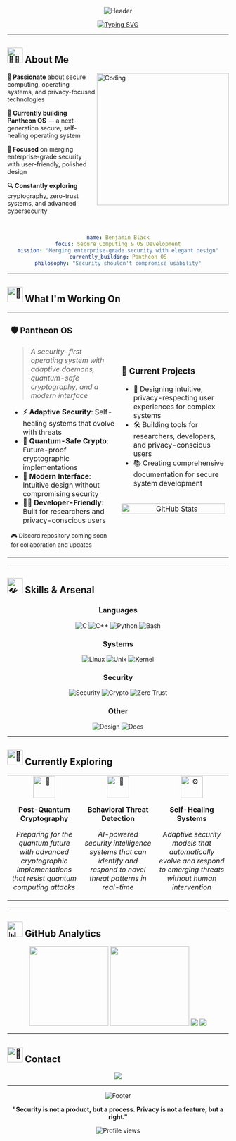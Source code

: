 
<div align="center">

![Header](https://capsule-render.vercel.app/api?type=waving&color=gradient&customColorList=0,2,2,5,30&height=300&section=header&text=Benjamin%20Black&fontSize=60&fontColor=ffffff&animation=fadeIn&fontAlignY=35&desc=Security%20%26%20OS%20Developer&descAlignY=55&descAlign=50)

[![Typing SVG](https://readme-typing-svg.herokuapp.com?font=Inter&weight=500&size=24&duration=3000&pause=1000&color=8B5CF6&center=true&vCenter=true&width=600&lines=Building+the+Future+of+Secure+Computing;Merging+Security+with+Elegant+Design)](https://git.io/typing-svg)

</div>


---

## <img src="https://raw.githubusercontent.com/Tarikul-Islam-Anik/Animated-Fluent-Emojis/master/Emojis/People%20with%20professions/Man%20Technologist%20Medium%20Skin%20Tone.png" alt="👨‍💻" width="35" height="35" /> About Me

<img align="right" alt="Coding" width="300" src="https://raw.githubusercontent.com/abhisheknaiidu/abhisheknaiidu/master/code.gif">

**🔐 Passionate** about secure computing, operating systems, and privacy-focused technologies

**🚀 Currently building Pantheon OS** — a next-generation secure, self-healing operating system

**🎯 Focused** on merging enterprise-grade security with user-friendly, polished design

**🔍 Constantly exploring** cryptography, zero-trust systems, and advanced cybersecurity

<br clear="right"/>

<div align="center">

```yaml
name: Benjamin Black
focus: Secure Computing & OS Development
mission: "Merging enterprise-grade security with elegant design"
currently_building: Pantheon OS
philosophy: "Security shouldn't compromise usability"
```

</div>

---

## <img src="https://raw.githubusercontent.com/Tarikul-Islam-Anik/Animated-Fluent-Emojis/master/Emojis/Objects/Rocket.png" alt="🚀" width="35" height="35" /> What I'm Working On

<table>
<tr>
<td width="50%">

### **🛡️ Pantheon OS**
> *A security-first operating system with adaptive daemons, quantum-safe cryptography, and a modern interface*

- **⚡ Adaptive Security**: Self-healing systems that evolve with threats
- **🔐 Quantum-Safe Crypto**: Future-proof cryptographic implementations
- **🎨 Modern Interface**: Intuitive design without compromising security
- **👨‍💻 Developer-Friendly**: Built for researchers and privacy-conscious users

<sub>🎮 Discord repository coming soon for collaboration and updates</sub>

</td>
<td width="50%">

### **🔧 Current Projects**
- 🎨 Designing intuitive, privacy-respecting user experiences for complex systems
- 🛠️ Building tools for researchers, developers, and privacy-conscious users  
- 📚 Creating comprehensive documentation for secure system development

<br>

<div align="center">
<img src="https://github-readme-stats.vercel.app/api?username=BenjaminBlack3303&show_icons=true&theme=radical&hide_border=true&bg_color=0d1117&title_color=8b5cf6&icon_color=8b5cf6&text_color=ffffff" alt="GitHub Stats" width="100%"/>
</div>

</td>
</tr>
</table>

---

## <img src="https://raw.githubusercontent.com/Tarikul-Islam-Anik/Animated-Fluent-Emojis/master/Emojis/Objects/Hammer%20and%20Wrench.png" alt="🛠️" width="35" height="35" /> Skills & Arsenal

<div align="center">

### **Languages**
![C](https://img.shields.io/badge/C-A8B9CC?style=for-the-badge&logo=c&logoColor=black)
![C++](https://img.shields.io/badge/C++-00599C?style=for-the-badge&logo=cplusplus&logoColor=white)
![Python](https://img.shields.io/badge/Python-FFD43B?style=for-the-badge&logo=python&logoColor=blue)
![Bash](https://img.shields.io/badge/Bash-4EAA25?style=for-the-badge&logo=gnubash&logoColor=white)

### **Systems**
![Linux](https://img.shields.io/badge/Linux-FCC624?style=for-the-badge&logo=linux&logoColor=black)
![Unix](https://img.shields.io/badge/Unix-000000?style=for-the-badge&logo=unix&logoColor=white)
![Kernel](https://img.shields.io/badge/Kernel%20Development-FF6B6B?style=for-the-badge&logo=linux&logoColor=white)

### **Security**
![Security](https://img.shields.io/badge/Threat%20Modeling-FF4757?style=for-the-badge&logo=security&logoColor=white)
![Crypto](https://img.shields.io/badge/Cryptography-5f27cd?style=for-the-badge&logo=letsencrypt&logoColor=white)
![Zero Trust](https://img.shields.io/badge/Zero--Trust-00d2d3?style=for-the-badge&logo=security&logoColor=white)

### **Other**
![Design](https://img.shields.io/badge/UI/UX%20Design-FF7675?style=for-the-badge&logo=figma&logoColor=white)
![Docs](https://img.shields.io/badge/Technical%20Documentation-74b9ff?style=for-the-badge&logo=gitbook&logoColor=white)

</div>

---

## <img src="https://raw.githubusercontent.com/Tarikul-Islam-Anik/Animated-Fluent-Emojis/master/Emojis/Objects/Microscope.png" alt="🔬" width="35" height="35" /> Currently Exploring

<div align="center">

<table>
<tr>
<td align="center" width="33%">
<img src="https://raw.githubusercontent.com/Tarikul-Islam-Anik/Animated-Fluent-Emojis/master/Emojis/Objects/Crystal%20Ball.png" alt="🔮" width="50" height="50"/>

**Post-Quantum Cryptography**

*Preparing for the quantum future with advanced cryptographic implementations that resist quantum computing attacks*
</td>
<td align="center" width="33%">
<img src="https://raw.githubusercontent.com/Tarikul-Islam-Anik/Animated-Fluent-Emojis/master/Emojis/Objects/Brain.png" alt="🧠" width="50" height="50"/>

**Behavioral Threat Detection**

*AI-powered security intelligence systems that can identify and respond to novel threat patterns in real-time*
</td>
<td align="center" width="33%">
<img src="https://raw.githubusercontent.com/Tarikul-Islam-Anik/Animated-Fluent-Emojis/master/Emojis/Objects/Gear.png" alt="⚙️" width="50" height="50"/>

**Self-Healing Systems**

*Adaptive security models that automatically evolve and respond to emerging threats without human intervention*
</td>
</tr>
</table>

</div>

---

## <img src="https://raw.githubusercontent.com/Tarikul-Islam-Anik/Animated-Fluent-Emojis/master/Emojis/Objects/Bar%20Chart.png" alt="📊" width="35" height="35" /> GitHub Analytics

<div align="center">

<img height="180em" src="https://github-readme-stats.vercel.app/api?username=BenjaminBlack3303&show_icons=true&theme=radical&include_all_commits=true&count_private=true&hide_border=true&bg_color=0d1117&title_color=8b5cf6&icon_color=8b5cf6&text_color=ffffff"/>
<img height="180em" src="https://github-readme-stats.vercel.app/api/top-langs/?username=BenjaminBlack3303&layout=compact&langs_count=8&theme=radical&hide_border=true&bg_color=0d1117&title_color=8b5cf6&text_color=ffffff"/>

<img src="https://github-readme-streak-stats.herokuapp.com/?user=BenjaminBlack3303&theme=radical&hide_border=true&background=0d1117&stroke=8b5cf6&ring=8b5cf6&fire=ff6b6b&currStreakLabel=8b5cf6"/>

<img src="https://github-readme-activity-graph.vercel.app/graph?username=BenjaminBlack3303&theme=redical&bg_color=0d1117&color=8b5cf6&line=8b5cf6&point=ff6b6b&area=true&hide_border=true"/>

</div>

---

## <img src="https://raw.githubusercontent.com/Tarikul-Islam-Anik/Animated-Fluent-Emojis/master/Emojis/Objects/Envelope.png" alt="📧" width="35" height="35" /> Contact

<div align="center">

<a href="mailto:crocodile.black13@gmail.com">
<img src="https://img.shields.io/badge/Email-crocodile.black13@gmail.com-8b5cf6?style=for-the-badge&logo=gmail&logoColor=white"/>
</a>

</div>

---

<div align="center">

![Footer](https://capsule-render.vercel.app/api?type=waving&color=gradient&customColorList=0,2,2,5,30&height=120&section=footer&animation=fadeIn)

**"Security is not a product, but a process. Privacy is not a feature, but a right."**

<img src="https://komarev.com/ghpvc/?username=BenjaminBlack3303&label=Profile%20views&color=8b5cf6&style=flat" alt="Profile views" />

</div>
